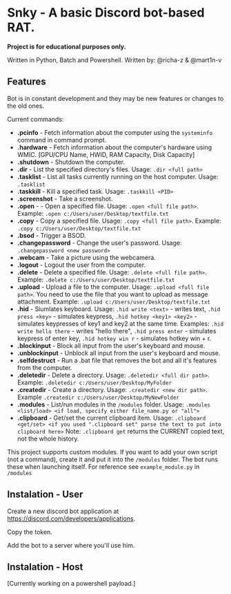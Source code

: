 # Snky - A basic Discord bot-based RAT.
****Project is for educational purposes only.****

Written in Python, Batch and Powershell.
Written by: @richa-z & @mart1n-v
## Features
Bot is in constant development and they may be new features or changes to the old ones.

Current commands:
- **.pcinfo** - Fetch information about the computer using the ```systeminfo``` command in command prompt.
- **.hardware** - Fetch information about the computer's hardware using WMIC. [GPU/CPU Name, HWID, RAM Capacity, Disk Capacity]
- **.shutdown** - Shutdown the computer.
- **.dir** - List the specified directory's files. Usage: ```.dir <full path>```
- **.tasklist** - List all tasks currently running on the host computer. Usage: ```.tasklist```
- **.taskkill** - Kill a specified task. Usage: ```.taskkill <PID>```
- **.screenshot** - Take a screenshot.
- **.open** - - Open a specified file. Usage: ```.open <full file path>```. Example: ```.open c:/Users/user/Desktop/textfile.txt```
- **.copy** - Copy a specified file. Usage: ```.copy <full file path>```. Example: ```.copy c:/Users/user/Desktop/textfile.txt```
- **.bsod** - Trigger a BSOD.
- **.changepassword** - Change the user's password. Usage: ```.changepassword <new password>```
- **.webcam** - Take a picture using the webcamera.
- **.logout** - Logout the user from the computer.
- **.delete** - Delete a specified file. Usage: ```.delete <full file path>```. Example: ```.delete c:/Users/user/Desktop/textfile.txt```
- **.upload** - Upload a file to the computer. Usage: ```.upload <full file path>```. You need to use the file that you want to upload as message attachment. Example: ```.upload c:/Users/user/Desktop/textfile.txt```
- **.hid** - Siumlates keyboard. Usage: ```.hid write <text>``` - writes text, ```.hid press <key>``` - simulates keypress, ```.hid hotkey <key1> <key2>``` - simulates keypresses of key1 and key2 at the same time.
            Examples: ```.hid write hello there``` - writes "hello there", ```.hid press enter``` - simulates keypress of enter key, ```.hid hotkey win r``` - simulates hotkey win + r.
- **.blockinput** - Block all input from the user's keyboard and mouse.
- **.unblockinput** - Unblock all input from the user's keyboard and mouse.
- **.selfdestruct** - Run a .bat file that removes the bot and all it's features from the computer.
- **.deletedir** - Delete a directory. Usage: ```.deletedir <full dir path>```. Example: ```.deletedir c:/Users/user/Desktop/MyFolder```
- **.createdir** - Create a directory. Usage: ```.createdir <new dir path>```. Example ```.createdir c:/Users/user/Desktop/MyNewFolder```
- **.modules** - List/run modules in the ```/modules``` folder. Usage: ```.modules <list/load> <if load, specify either file_name.py or "all">```
- **.clipboard** - Get/set the current clipboard item. Usage: ```.clipboard <get/set> <if you used ".clipboard set" parse the text to put into clipboard here>``` Note: ```.clipboard get``` returns the CURRENT copied text, not the whole history.

This project supports custom modules. If you want to add your own script (not a command), create it and put it into the ```/modules``` folder. The bot runs these when launching itself. For reference see ```example_module.py``` in ```/modules```

## Instalation - User
Create a new discord bot application at https://discord.com/developers/applications.

Copy the token.

Add the bot to a server where you'll use him.


## Instalation - Host
[Currently working on a powershell payload.]
